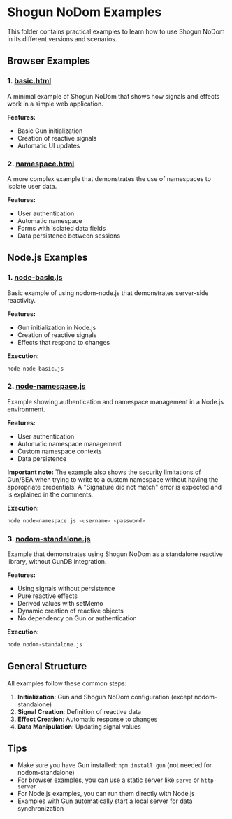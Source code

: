 # Shogun NoDom Examples

This folder contains practical examples to learn how to use Shogun NoDom in its different versions and scenarios.

## Browser Examples

### 1. [basic.html](./basic.html)
A minimal example of Shogun NoDom that shows how signals and effects work in a simple web application.

**Features:**
- Basic Gun initialization
- Creation of reactive signals
- Automatic UI updates

### 2. [namespace.html](./namespace.html)
A more complex example that demonstrates the use of namespaces to isolate user data.

**Features:**
- User authentication
- Automatic namespace
- Forms with isolated data fields
- Data persistence between sessions

## Node.js Examples

### 1. [node-basic.js](./node-basic.js)
Basic example of using nodom-node.js that demonstrates server-side reactivity.

**Features:**
- Gun initialization in Node.js
- Creation of reactive signals
- Effects that respond to changes

**Execution:**
```bash
node node-basic.js
```

### 2. [node-namespace.js](./node-namespace.js)
Example showing authentication and namespace management in a Node.js environment.

**Features:**
- User authentication
- Automatic namespace management
- Custom namespace contexts
- Data persistence

**Important note:**
The example also shows the security limitations of Gun/SEA when trying to write to a custom namespace without having the appropriate credentials. A "Signature did not match" error is expected and is explained in the comments.

**Execution:**
```bash
node node-namespace.js <username> <password>
```

### 3. [nodom-standalone.js](./nodom-standalone.js)
Example that demonstrates using Shogun NoDom as a standalone reactive library, without GunDB integration.

**Features:**
- Using signals without persistence
- Pure reactive effects
- Derived values with setMemo
- Dynamic creation of reactive objects
- No dependency on Gun or authentication

**Execution:**
```bash
node nodom-standalone.js
```

## General Structure

All examples follow these common steps:

1. **Initialization**: Gun and Shogun NoDom configuration (except nodom-standalone)
2. **Signal Creation**: Definition of reactive data
3. **Effect Creation**: Automatic response to changes
4. **Data Manipulation**: Updating signal values

## Tips

- Make sure you have Gun installed: `npm install gun` (not needed for nodom-standalone)
- For browser examples, you can use a static server like `serve` or `http-server`
- For Node.js examples, you can run them directly with Node.js
- Examples with Gun automatically start a local server for data synchronization 